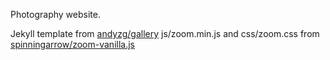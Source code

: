 Photography website. 

Jekyll template from [andyzg/gallery](https://github.com/andyzg/gallery)
js/zoom.min.js and css/zoom.css from [spinningarrow/zoom-vanilla.js](https://github.com/spinningarrow/zoom-vanilla.js)
